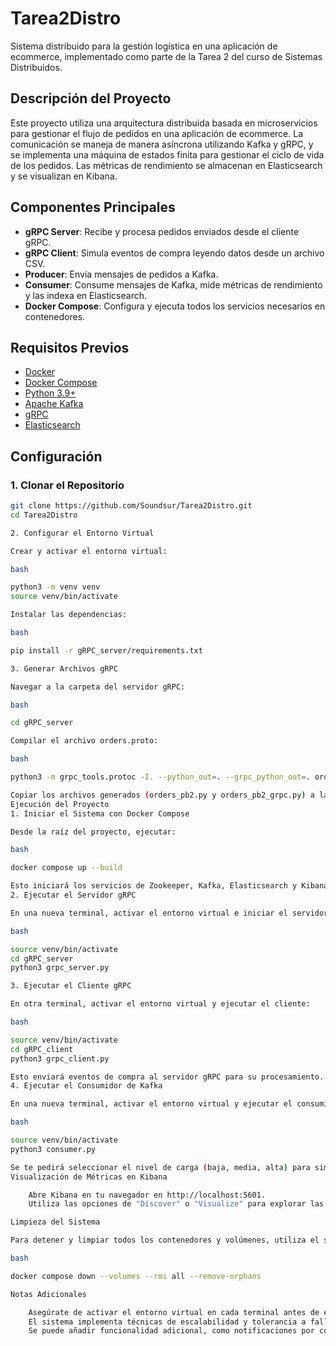 # Tarea2Distro

Sistema distribuido para la gestión logística en una aplicación de ecommerce, implementado como parte de la Tarea 2 del curso de Sistemas Distribuidos.

## Descripción del Proyecto

Este proyecto utiliza una arquitectura distribuida basada en microservicios para gestionar el flujo de pedidos en una aplicación de ecommerce. La comunicación se maneja de manera asíncrona utilizando Kafka y gRPC, y se implementa una máquina de estados finita para gestionar el ciclo de vida de los pedidos. Las métricas de rendimiento se almacenan en Elasticsearch y se visualizan en Kibana.

## Componentes Principales

- **gRPC Server**: Recibe y procesa pedidos enviados desde el cliente gRPC.
- **gRPC Client**: Simula eventos de compra leyendo datos desde un archivo CSV.
- **Producer**: Envía mensajes de pedidos a Kafka.
- **Consumer**: Consume mensajes de Kafka, mide métricas de rendimiento y las indexa en Elasticsearch.
- **Docker Compose**: Configura y ejecuta todos los servicios necesarios en contenedores.

## Requisitos Previos

- [Docker](https://docs.docker.com/get-docker/)
- [Docker Compose](https://docs.docker.com/compose/install/)
- [Python 3.9+](https://www.python.org/downloads/)
- [Apache Kafka](https://kafka.apache.org/)
- [gRPC](https://grpc.io/)
- [Elasticsearch](https://www.elastic.co/)

## Configuración

### 1. Clonar el Repositorio
```bash
git clone https://github.com/Soundsur/Tarea2Distro.git
cd Tarea2Distro

2. Configurar el Entorno Virtual

Crear y activar el entorno virtual:

bash

python3 -m venv venv
source venv/bin/activate

Instalar las dependencias:

bash

pip install -r gRPC_server/requirements.txt

3. Generar Archivos gRPC

Navegar a la carpeta del servidor gRPC:

bash

cd gRPC_server

Compilar el archivo orders.proto:

bash

python3 -m grpc_tools.protoc -I. --python_out=. --grpc_python_out=. orders.proto

Copiar los archivos generados (orders_pb2.py y orders_pb2_grpc.py) a la carpeta gRPC_client para asegurar la compatibilidad.
Ejecución del Proyecto
1. Iniciar el Sistema con Docker Compose

Desde la raíz del proyecto, ejecutar:

bash

docker compose up --build

Esto iniciará los servicios de Zookeeper, Kafka, Elasticsearch y Kibana. Puedes verificar el estado de Kafka en la interfaz de Kafka-UI accediendo a http://localhost:8080.
2. Ejecutar el Servidor gRPC

En una nueva terminal, activar el entorno virtual e iniciar el servidor:

bash

source venv/bin/activate
cd gRPC_server
python3 grpc_server.py

3. Ejecutar el Cliente gRPC

En otra terminal, activar el entorno virtual y ejecutar el cliente:

bash

source venv/bin/activate
cd gRPC_client
python3 grpc_client.py

Esto enviará eventos de compra al servidor gRPC para su procesamiento.
4. Ejecutar el Consumidor de Kafka

En una nueva terminal, activar el entorno virtual y ejecutar el consumidor:

bash

source venv/bin/activate
python3 consumer.py

Se te pedirá seleccionar el nivel de carga (baja, media, alta) para simular diferentes escenarios de procesamiento.
Visualización de Métricas en Kibana

    Abre Kibana en tu navegador en http://localhost:5601.
    Utiliza las opciones de "Discover" o "Visualize" para explorar las métricas de latencia, throughput, tiempos de envío, y tiempos de procesamiento por estado indexadas en Elasticsearch.

Limpieza del Sistema

Para detener y limpiar todos los contenedores y volúmenes, utiliza el siguiente comando:

bash

docker compose down --volumes --rmi all --remove-orphans

Notas Adicionales

    Asegúrate de activar el entorno virtual en cada terminal antes de ejecutar cualquier componente fuera de Docker.
    El sistema implementa técnicas de escalabilidad y tolerancia a fallos mediante la replicación de mensajes y el manejo de colas en Kafka.
    Se puede añadir funcionalidad adicional, como notificaciones por correo electrónico en los cambios de estado de los pedidos, utilizando el protocolo SMTP.

